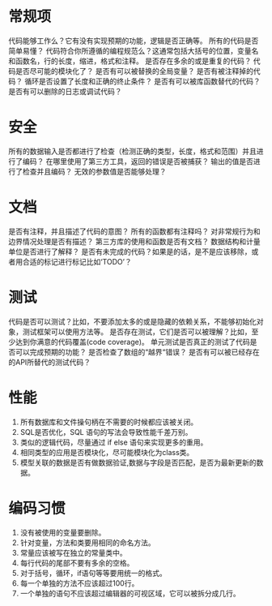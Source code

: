 # 常规项

代码能够工作么？它有没有实现预期的功能，逻辑是否正确等。
所有的代码是否简单易懂？
代码符合你所遵循的编程规范么？这通常包括大括号的位置，变量名和函数名，行的长度，缩进，格式和注释。
是否存在多余的或是重复的代码？
代码是否尽可能的模块化了？
是否有可以被替换的全局变量？
是否有被注释掉的代码？
循环是否设置了长度和正确的终止条件？
是否有可以被库函数替代的代码？
是否有可以删除的日志或调试代码？

# 安全

所有的数据输入是否都进行了检查（检测正确的类型，长度，格式和范围）并且进行了编码？
在哪里使用了第三方工具，返回的错误是否被捕获？
输出的值是否进行了检查并且编码？
无效的参数值是否能够处理？


# 文档

是否有注释，并且描述了代码的意图？
所有的函数都有注释吗？
对非常规行为和边界情况处理是否有描述？
第三方库的使用和函数是否有文档？
数据结构和计量单位是否进行了解释？
是否有未完成的代码？如果是的话，是不是应该移除，或者用合适的标记进行标记比如‘TODO’？

# 测试

代码是否可以测试？比如，不要添加太多的或是隐藏的依赖关系，不能够初始化对象，测试框架可以使用方法等。
是否存在测试，它们是否可以被理解？比如，至少达到你满意的代码覆盖(code coverage)。
单元测试是否真正的测试了代码是否可以完成预期的功能？
是否检查了数组的“越界“错误？
是否有可以被已经存在的API所替代的测试代码？

# 性能 

1. 所有数据库和文件操句柄在不需要的时候都应该被关闭。 
2. SQL是否优化，SQL 语句的写法会导致性能千差万别。  
3. 类似的逻辑代码，尽量通过 if else 语句来实现更多的重用。 
4. 相同类型的应用是否模块化，尽可能模块化为class类。
5. 模型关联的数据是否有做数据验证,数据与字段是否匹配，是否为最新更新的数据。


# 编码习惯 

1. 没有被使用的变量要删除。  
2. 针对变量，方法和类要用相同的命名方法。 
4. 常量应该被写在独立的常量类中。 
5. 每行代码的尾部不要有多余的空格。 
6. 对于括号，循环，if语句等等要用统一的格式。 
7. 每一个单独的方法不应该超过100行。 
8. 一个单独的语句不应该超过编辑器的可视区域，它可以被拆分成几行。 

